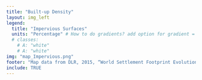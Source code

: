 ```yaml
---
title: "Built-up Density"
layout: img_left
legend:
  title: "Impervious Surfaces"
  units: "Percentage" # How to do gradients? add option for gradient = T?
  # classes:
    # A: "white"
    # A: "white"
img: "map_Impervious.png"
footer: "Map data from DLR, 2015, “World Settlement Footprint Evolution - Landsat 5/7 - Global”."
include: TRUE
---
```

